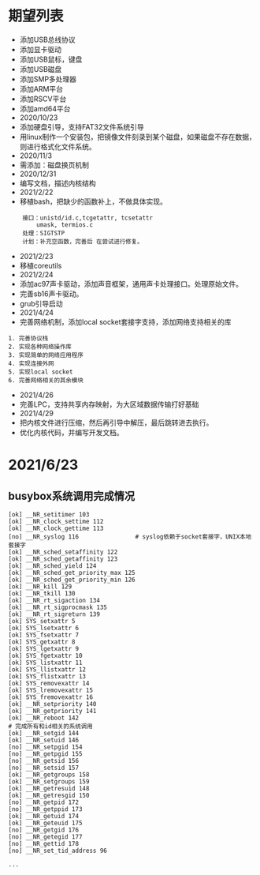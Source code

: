 # 期望列表
* 添加USB总线协议
* 添加显卡驱动
* 添加USB鼠标，键盘
* 添加USB磁盘
* 添加SMP多处理器
* 添加ARM平台
* 添加RSCV平台
* 添加amd64平台
* 2020/10/23
* 添加硬盘引导，支持FAT32文件系统引导
* 用linux制作一个安装包，把镜像文件刻录到某个磁盘，如果磁盘不存在数据，则进行格式化文件系统。
* 2020/11/3
* 需添加：磁盘换页机制
* 2020/12/31
* 编写文档，描述内核结构
* 2021/2/22
* 移植bash，把缺少的函数补上，不做具体实现。
```
    接口：unistd/id.c,tcgetattr, tcsetattr
        umask, termios.c
    处理：SIGTSTP
    计划：补充空函数，完善后 在尝试进行修复。
```
* 2021/2/23
* 移植coreutils
* 2021/2/24
* 添加ac97声卡驱动，添加声音框架，通用声卡处理接口。处理原始文件。
* 完善sb16声卡驱动。
* grub引导启动
* 2021/4/24
* 完善网络机制，添加local socket套接字支持，添加网络支持相关的库
```
1. 完善协议栈
2. 实现各种网络操作库
3. 实现简单的网络应用程序
4. 实现连接外网
5. 实现local socket
6. 完善网络相关的其余模块
```
* 2021/4/26
* 完善LPC，支持共享内存映射，为大区域数据传输打好基础
* 2021/4/29
* 把内核文件进行压缩，然后再引导中解压，最后跳转进去执行。
* 优化内核代码，并编写开发文档。

# 2021/6/23
## busybox系统调用完成情况
```
[ok] __NR_setitimer 103
[ok] __NR_clock_settime 112
[ok] __NR_clock_gettime 113
[no] __NR_syslog 116                # syslog依赖于socket套接字，UNIX本地套接字
[ok] __NR_sched_setaffinity 122
[ok] __NR_sched_getaffinity 123
[ok] __NR_sched_yield 124
[ok] __NR_sched_get_priority_max 125
[ok] __NR_sched_get_priority_min 126
[ok] __NR_kill 129
[ok] __NR_tkill 130
[ok] __NR_rt_sigaction 134
[ok] __NR_rt_sigprocmask 135
[ok] __NR_rt_sigreturn 139
[ok] SYS_setxattr 5
[ok] SYS_lsetxattr 6
[ok] SYS_fsetxattr 7
[ok] SYS_getxattr 8
[ok] SYS_lgetxattr 9
[ok] SYS_fgetxattr 10
[ok] SYS_listxattr 11
[ok] SYS_llistxattr 12
[ok] SYS_flistxattr 13
[ok] SYS_removexattr 14
[ok] SYS_lremovexattr 15
[ok] SYS_fremovexattr 16
[ok] __NR_setpriority 140
[ok] __NR_getpriority 141
[ok] __NR_reboot 142
# 完成所有和id相关的系统调用
[ok] __NR_setgid 144
[ok] __NR_setuid 146
[no] __NR_setpgid 154
[no] __NR_getpgid 155
[no] __NR_getsid 156
[no] __NR_setsid 157
[ok] __NR_getgroups 158
[ok] __NR_setgroups 159
[ok] __NR_getresuid 148
[ok] __NR_getresgid 150
[no] __NR_getpid 172
[no] __NR_getppid 173
[ok] __NR_getuid 174
[ok] __NR_geteuid 175
[no] __NR_getgid 176
[no] __NR_getegid 177
[no] __NR_gettid 178
[no] __NR_set_tid_address 96

...
```
